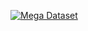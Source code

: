 [![Mega Dataset](https://upload.wikimedia.org/wikipedia/commons/3/3f/Mega_logo_%28website%29.svg)](https://mega.nz/fm/rWIjhRBC)
